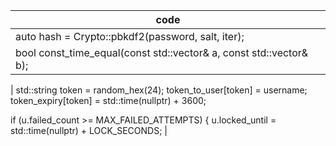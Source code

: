 | code |
|------|
|auto hash = Crypto::pbkdf2(password, salt, iter);|
| bool const_time_equal(const std::vector<unsigned char>& a, const std::vector<unsigned char>& b);  |
| 
std::string token = random_hex(24);
token_to_user[token] = username;
token_expiry[token] = std::time(nullptr) + 3600; 

if (u.failed_count >= MAX_FAILED_ATTEMPTS) {
    u.locked_until = std::time(nullptr) + LOCK_SECONDS; 
    |
